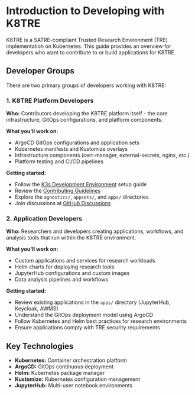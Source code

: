 # Introduction to Developing with K8TRE


K8TRE is a SATRE-compliant Trusted Research Environment (TRE) implementation on Kubernetes. This guide provides an overview for developers who want to contribute to or build applications for K8TRE.

## Developer Groups

There are two primary groups of developers working with K8TRE:

### 1. K8TRE Platform Developers

**Who:** Contributors developing the K8TRE platform itself - the core infrastructure, GitOps configurations, and platform components.

**What you'll work on:**
- ArgoCD GitOps configurations and application sets
- Kubernetes manifests and Kustomize overlays
- Infrastructure components (cert-manager, external-secrets, nginx, etc.)
- Platform testing and CI/CD pipelines

**Getting started:**
- Follow the [K3s Development Environment](k3s-dev.md) setup guide
- Review the [Contributing Guidelines](../../CONTRIBUTING.md)
- Explore the `agnostics/`, `appsets/`, and `apps/` directories
- Join discussions at [GitHub Discussions](https://github.com/orgs/k8tre/discussions)

### 2. Application Developers

**Who:** Researchers and developers creating applications, workflows, and analysis tools that run within the K8TRE environment.

**What you'll work on:**
- Custom applications and services for research workloads
- Helm charts for deploying research tools
- JupyterHub configurations and custom images
- Data analysis pipelines and workflows

**Getting started:**
- Review existing applications in the `apps/` directory (JupyterHub, Keycloak, AWMS)
- Understand the GitOps deployment model using ArgoCD
- Follow Kubernetes and Helm best practices for research environments
- Ensure applications comply with TRE security requirements

## Key Technologies

- **Kubernetes:** Container orchestration platform
- **ArgoCD:** GitOps continuous deployment
- **Helm:** Kubernetes package manager
- **Kustomize:** Kubernetes configuration management
- **JupyterHub:** Multi-user notebook environments
